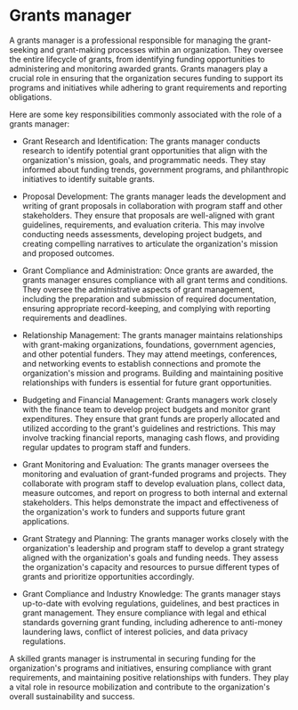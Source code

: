 # Grants manager 

A grants manager is a professional responsible for managing the grant-seeking and grant-making processes within an organization. They oversee the entire lifecycle of grants, from identifying funding opportunities to administering and monitoring awarded grants. Grants managers play a crucial role in ensuring that the organization secures funding to support its programs and initiatives while adhering to grant requirements and reporting obligations.

Here are some key responsibilities commonly associated with the role of a grants manager:

* Grant Research and Identification: The grants manager conducts research to identify potential grant opportunities that align with the organization's mission, goals, and programmatic needs. They stay informed about funding trends, government programs, and philanthropic initiatives to identify suitable grants.

* Proposal Development: The grants manager leads the development and writing of grant proposals in collaboration with program staff and other stakeholders. They ensure that proposals are well-aligned with grant guidelines, requirements, and evaluation criteria. This may involve conducting needs assessments, developing project budgets, and creating compelling narratives to articulate the organization's mission and proposed outcomes.

* Grant Compliance and Administration: Once grants are awarded, the grants manager ensures compliance with all grant terms and conditions. They oversee the administrative aspects of grant management, including the preparation and submission of required documentation, ensuring appropriate record-keeping, and complying with reporting requirements and deadlines.

* Relationship Management: The grants manager maintains relationships with grant-making organizations, foundations, government agencies, and other potential funders. They may attend meetings, conferences, and networking events to establish connections and promote the organization's mission and programs. Building and maintaining positive relationships with funders is essential for future grant opportunities.

* Budgeting and Financial Management: Grants managers work closely with the finance team to develop project budgets and monitor grant expenditures. They ensure that grant funds are properly allocated and utilized according to the grant's guidelines and restrictions. This may involve tracking financial reports, managing cash flows, and providing regular updates to program staff and funders.

* Grant Monitoring and Evaluation: The grants manager oversees the monitoring and evaluation of grant-funded programs and projects. They collaborate with program staff to develop evaluation plans, collect data, measure outcomes, and report on progress to both internal and external stakeholders. This helps demonstrate the impact and effectiveness of the organization's work to funders and supports future grant applications.

* Grant Strategy and Planning: The grants manager works closely with the organization's leadership and program staff to develop a grant strategy aligned with the organization's goals and funding needs. They assess the organization's capacity and resources to pursue different types of grants and prioritize opportunities accordingly.

* Grant Compliance and Industry Knowledge: The grants manager stays up-to-date with evolving regulations, guidelines, and best practices in grant management. They ensure compliance with legal and ethical standards governing grant funding, including adherence to anti-money laundering laws, conflict of interest policies, and data privacy regulations.

A skilled grants manager is instrumental in securing funding for the organization's programs and initiatives, ensuring compliance with grant requirements, and maintaining positive relationships with funders. They play a vital role in resource mobilization and contribute to the organization's overall sustainability and success.